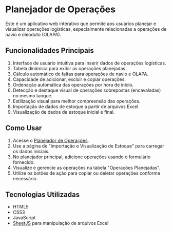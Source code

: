 # Planejador de Operações 
 
Este é um aplicativo web interativo que permite aos usuários planejar e visualizar operações logísticas, especialmente relacionadas a operações de navio e oleoduto (OLAPA). 
 
## Funcionalidades Principais 
 
1. Interface de usuário intuitiva para inserir dados de operações logísticas. 
2. Tabela dinâmica para exibir as operações planejadas. 
3. Cálculo automático de faltas para operações de navio e OLAPA. 
4. Capacidade de adicionar, excluir e copiar operações. 
5. Ordenação automática das operações por hora de início. 
6. Detecção e destaque visual de operações sobrepostas (encavaladas) no mesmo tanque. 
7. Estilização visual para melhor compreensão das operações. 
8. Importação de dados de estoque a partir de arquivos Excel. 
9. Visualização de dados de estoque inicial e final. 
 
## Como Usar 
 
1. Acesse o [Planejador de Operações](https://dicommunitas.github.io/Planejador-de-Opera-es/index.html). 
2. Use a página de "Importação e Visualização de Estoque" para carregar os dados iniciais. 
3. No planejador principal, adicione operações usando o formulário fornecido. 
4. Visualize e gerencie as operações na tabela "Operações Planejadas". 
5. Utilize os botões de ação para copiar ou deletar operações conforme necessário. 
 
## Tecnologias Utilizadas 
 
- HTML5 
- CSS3 
- JavaScript 
- [SheetJS](https://sheetjs.com/) para manipulação de arquivos Excel 
 

 
